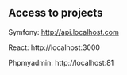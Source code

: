 Access to projects
------------------
Symfony: http://api.localhost.com

React: http://localhost:3000

Phpmyadmin: http://localhost:81
